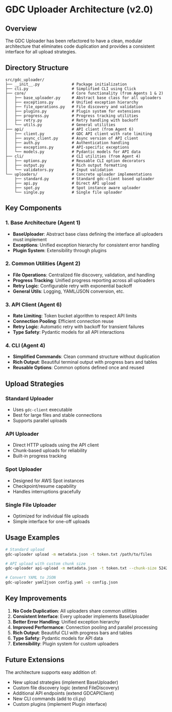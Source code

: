 # GDC Uploader Architecture (v2.0)

## Overview

The GDC Uploader has been refactored to have a clean, modular architecture that eliminates code duplication and provides a consistent interface for all upload strategies.

## Directory Structure

```
src/gdc_uploader/
├── __init__.py              # Package initialization
├── cli.py                   # Simplified CLI using Click
├── core/                    # Core functionality (from Agents 1 & 2)
│   ├── base_uploader.py     # Abstract base class for all uploaders
│   ├── exceptions.py        # Unified exception hierarchy
│   ├── file_operations.py   # File discovery and validation
│   ├── plugins.py           # Plugin system for extensions
│   ├── progress.py          # Progress tracking utilities
│   ├── retry.py             # Retry handling with backoff
│   └── utils.py             # General utilities
├── api/                     # API client (from Agent 6)
│   ├── client.py            # GDC API client with rate limiting
│   ├── async_client.py      # Async version of API client
│   ├── auth.py              # Authentication handling
│   ├── exceptions.py        # API-specific exceptions
│   └── models.py            # Pydantic models for API data
├── cli/                     # CLI utilities (from Agent 4)
│   ├── options.py           # Reusable CLI option decorators
│   ├── output.py            # Rich output formatting
│   └── validators.py        # Input validation
└── uploaders/               # Concrete uploader implementations
    ├── standard.py          # Standard gdc-client based uploader
    ├── api.py               # Direct API upload
    ├── spot.py              # Spot instance aware uploader
    └── single.py            # Single file uploader
```

## Key Components

### 1. Base Architecture (Agent 1)
- **BaseUploader**: Abstract base class defining the interface all uploaders must implement
- **Exceptions**: Unified exception hierarchy for consistent error handling
- **Plugin System**: Extensibility through plugins

### 2. Common Utilities (Agent 2)
- **File Operations**: Centralized file discovery, validation, and handling
- **Progress Tracking**: Unified progress reporting across all uploaders
- **Retry Logic**: Configurable retry with exponential backoff
- **General Utils**: Logging, YAML/JSON conversion, etc.

### 3. API Client (Agent 6)
- **Rate Limiting**: Token bucket algorithm to respect API limits
- **Connection Pooling**: Efficient connection reuse
- **Retry Logic**: Automatic retry with backoff for transient failures
- **Type Safety**: Pydantic models for all API interactions

### 4. CLI (Agent 4)
- **Simplified Commands**: Clean command structure without duplication
- **Rich Output**: Beautiful terminal output with progress bars and tables
- **Reusable Options**: Common options defined once and reused

## Upload Strategies

### Standard Uploader
- Uses `gdc-client` executable
- Best for large files and stable connections
- Supports parallel uploads

### API Uploader
- Direct HTTP uploads using the API client
- Chunk-based uploads for reliability
- Built-in progress tracking

### Spot Uploader
- Designed for AWS Spot instances
- Checkpoint/resume capability
- Handles interruptions gracefully

### Single File Uploader
- Optimized for individual file uploads
- Simple interface for one-off uploads

## Usage Examples

```bash
# Standard upload
gdc-uploader upload -m metadata.json -t token.txt /path/to/files

# API upload with custom chunk size
gdc-uploader api-upload -m metadata.json -t token.txt --chunk-size 5242880 /path/to/files

# Convert YAML to JSON
gdc-uploader yaml2json config.yaml -o config.json
```

## Key Improvements

1. **No Code Duplication**: All uploaders share common utilities
2. **Consistent Interface**: Every uploader implements BaseUploader
3. **Better Error Handling**: Unified exception hierarchy
4. **Improved Performance**: Connection pooling and parallel processing
5. **Rich Output**: Beautiful CLI with progress bars and tables
6. **Type Safety**: Pydantic models for API data
7. **Extensibility**: Plugin system for custom uploaders

## Future Extensions

The architecture supports easy addition of:
- New upload strategies (implement BaseUploader)
- Custom file discovery logic (extend FileDiscovery)
- Additional API endpoints (extend GDCAPIClient)
- New CLI commands (add to cli.py)
- Custom plugins (implement Plugin interface)